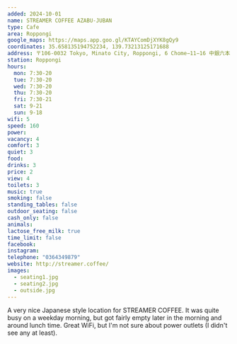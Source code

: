 ```yaml
---
added: 2024-10-01
name: STREAMER COFFEE AZABU-JUBAN
type: Cafe
area: Roppongi
google_maps: https://maps.app.goo.gl/KTAYComDjXYK8gQy9
coordinates: 35.658135194752234, 139.73213125171688
address: 〒106-0032 Tokyo, Minato City, Roppongi, 6 Chome−11−16 中銀六本木マンシオン
station: Roppongi
hours:
  mon: 7:30-20
  tue: 7:30-20
  wed: 7:30-20
  thu: 7:30-20
  fri: 7:30-21
  sat: 9-21
  sun: 9-18
wifi: 5
speed: 160
power: 
vacancy: 4
comfort: 3
quiet: 3
food: 
drinks: 3
price: 2
view: 4
toilets: 3
music: true
smoking: false
standing_tables: false
outdoor_seating: false
cash_only: false
animals: 
lactose_free_milk: true
time_limit: false
facebook: 
instagram: 
telephone: "0364349879"
website: http://streamer.coffee/
images:
  - seating1.jpg
  - seating2.jpg
  - outside.jpg
---
```


A very nice Japanese style location for STREAMER COFFEE. It was quite busy on a weekday morning, but got fairly empty later in the morning and around lunch time. Great WiFi, but I'm not sure about power outlets (I didn't see any at least).

